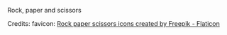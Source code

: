 Rock, paper and scissors

Credits:
favicon: <a href="https://www.flaticon.com/free-icons/rock-paper-scissors" title="rock paper scissors icons">Rock paper scissors icons created by Freepik - Flaticon</a>
